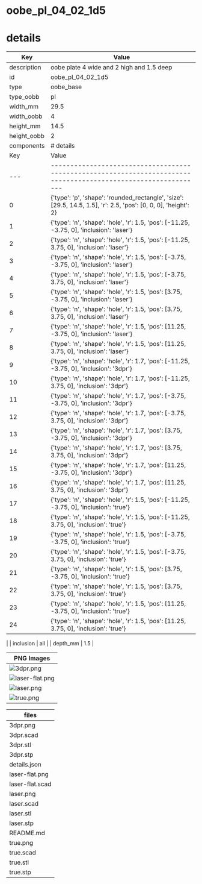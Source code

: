 # oobe_pl_04_02_1d5
# details
| Key         | Value                                                                                                                                                                                                                                                                                                                                                                                                                                                                                                                                                                                                                                                                                                                                                                                                                                                                                                                                                                                                                                                                                                                                                                                                                                                                                                                                                                                                                                                                                                                                                                                                                                                                                                                                                                                                                                                                                                                                                                                                                                                                                                                                                                                                                                                                                                                                 |
| ----------- | ------------------------------------------------------------------------------------------------------------------------------------------------------------------------------------------------------------------------------------------------------------------------------------------------------------------------------------------------------------------------------------------------------------------------------------------------------------------------------------------------------------------------------------------------------------------------------------------------------------------------------------------------------------------------------------------------------------------------------------------------------------------------------------------------------------------------------------------------------------------------------------------------------------------------------------------------------------------------------------------------------------------------------------------------------------------------------------------------------------------------------------------------------------------------------------------------------------------------------------------------------------------------------------------------------------------------------------------------------------------------------------------------------------------------------------------------------------------------------------------------------------------------------------------------------------------------------------------------------------------------------------------------------------------------------------------------------------------------------------------------------------------------------------------------------------------------------------------------------------------------------------------------------------------------------------------------------------------------------------------------------------------------------------------------------------------------------------------------------------------------------------------------------------------------------------------------------------------------------------------------------------------------------------------------------------------------------------- |
| description | oobe plate 4 wide and 2 high and 1.5 deep                                                                                                                                                                                                                                                                                                                                                                                                                                                                                                                                                                                                                                                                                                                                                                                                                                                                                                                                                                                                                                                                                                                                                                                                                                                                                                                                                                                                                                                                                                                                                                                                                                                                                                                                                                                                                                                                                                                                                                                                                                                                                                                                                                                                                                                                                             |
| id          | oobe_pl_04_02_1d5                                                                                                                                                                                                                                                                                                                                                                                                                                                                                                                                                                                                                                                                                                                                                                                                                                                                                                                                                                                                                                                                                                                                                                                                                                                                                                                                                                                                                                                                                                                                                                                                                                                                                                                                                                                                                                                                                                                                                                                                                                                                                                                                                                                                                                                                                                                     |
| type        | oobe_base                                                                                                                                                                                                                                                                                                                                                                                                                                                                                                                                                                                                                                                                                                                                                                                                                                                                                                                                                                                                                                                                                                                                                                                                                                                                                                                                                                                                                                                                                                                                                                                                                                                                                                                                                                                                                                                                                                                                                                                                                                                                                                                                                                                                                                                                                                                             |
| type_oobb   | pl                                                                                                                                                                                                                                                                                                                                                                                                                                                                                                                                                                                                                                                                                                                                                                                                                                                                                                                                                                                                                                                                                                                                                                                                                                                                                                                                                                                                                                                                                                                                                                                                                                                                                                                                                                                                                                                                                                                                                                                                                                                                                                                                                                                                                                                                                                                                    |
| width_mm    | 29.5                                                                                                                                                                                                                                                                                                                                                                                                                                                                                                                                                                                                                                                                                                                                                                                                                                                                                                                                                                                                                                                                                                                                                                                                                                                                                                                                                                                                                                                                                                                                                                                                                                                                                                                                                                                                                                                                                                                                                                                                                                                                                                                                                                                                                                                                                                                                  |
| width_oobb  | 4                                                                                                                                                                                                                                                                                                                                                                                                                                                                                                                                                                                                                                                                                                                                                                                                                                                                                                                                                                                                                                                                                                                                                                                                                                                                                                                                                                                                                                                                                                                                                                                                                                                                                                                                                                                                                                                                                                                                                                                                                                                                                                                                                                                                                                                                                                                                     |
| height_mm   | 14.5                                                                                                                                                                                                                                                                                                                                                                                                                                                                                                                                                                                                                                                                                                                                                                                                                                                                                                                                                                                                                                                                                                                                                                                                                                                                                                                                                                                                                                                                                                                                                                                                                                                                                                                                                                                                                                                                                                                                                                                                                                                                                                                                                                                                                                                                                                                                  |
| height_oobb | 2                                                                                                                                                                                                                                                                                                                                                                                                                                                                                                                                                                                                                                                                                                                                                                                                                                                                                                                                                                                                                                                                                                                                                                                                                                                                                                                                                                                                                                                                                                                                                                                                                                                                                                                                                                                                                                                                                                                                                                                                                                                                                                                                                                                                                                                                                                                                     |
| components  | # details
| Key | Value                                                                                                           |
| --- | --------------------------------------------------------------------------------------------------------------- |
| 0   | {'type': 'p', 'shape': 'rounded_rectangle', 'size': [29.5, 14.5, 1.5], 'r': 2.5, 'pos': [0, 0, 0], 'height': 2} |
| 1   | {'type': 'n', 'shape': 'hole', 'r': 1.5, 'pos': [-11.25, -3.75, 0], 'inclusion': 'laser'}                       |
| 2   | {'type': 'n', 'shape': 'hole', 'r': 1.5, 'pos': [-11.25, 3.75, 0], 'inclusion': 'laser'}                        |
| 3   | {'type': 'n', 'shape': 'hole', 'r': 1.5, 'pos': [-3.75, -3.75, 0], 'inclusion': 'laser'}                        |
| 4   | {'type': 'n', 'shape': 'hole', 'r': 1.5, 'pos': [-3.75, 3.75, 0], 'inclusion': 'laser'}                         |
| 5   | {'type': 'n', 'shape': 'hole', 'r': 1.5, 'pos': [3.75, -3.75, 0], 'inclusion': 'laser'}                         |
| 6   | {'type': 'n', 'shape': 'hole', 'r': 1.5, 'pos': [3.75, 3.75, 0], 'inclusion': 'laser'}                          |
| 7   | {'type': 'n', 'shape': 'hole', 'r': 1.5, 'pos': [11.25, -3.75, 0], 'inclusion': 'laser'}                        |
| 8   | {'type': 'n', 'shape': 'hole', 'r': 1.5, 'pos': [11.25, 3.75, 0], 'inclusion': 'laser'}                         |
| 9   | {'type': 'n', 'shape': 'hole', 'r': 1.7, 'pos': [-11.25, -3.75, 0], 'inclusion': '3dpr'}                        |
| 10  | {'type': 'n', 'shape': 'hole', 'r': 1.7, 'pos': [-11.25, 3.75, 0], 'inclusion': '3dpr'}                         |
| 11  | {'type': 'n', 'shape': 'hole', 'r': 1.7, 'pos': [-3.75, -3.75, 0], 'inclusion': '3dpr'}                         |
| 12  | {'type': 'n', 'shape': 'hole', 'r': 1.7, 'pos': [-3.75, 3.75, 0], 'inclusion': '3dpr'}                          |
| 13  | {'type': 'n', 'shape': 'hole', 'r': 1.7, 'pos': [3.75, -3.75, 0], 'inclusion': '3dpr'}                          |
| 14  | {'type': 'n', 'shape': 'hole', 'r': 1.7, 'pos': [3.75, 3.75, 0], 'inclusion': '3dpr'}                           |
| 15  | {'type': 'n', 'shape': 'hole', 'r': 1.7, 'pos': [11.25, -3.75, 0], 'inclusion': '3dpr'}                         |
| 16  | {'type': 'n', 'shape': 'hole', 'r': 1.7, 'pos': [11.25, 3.75, 0], 'inclusion': '3dpr'}                          |
| 17  | {'type': 'n', 'shape': 'hole', 'r': 1.5, 'pos': [-11.25, -3.75, 0], 'inclusion': 'true'}                        |
| 18  | {'type': 'n', 'shape': 'hole', 'r': 1.5, 'pos': [-11.25, 3.75, 0], 'inclusion': 'true'}                         |
| 19  | {'type': 'n', 'shape': 'hole', 'r': 1.5, 'pos': [-3.75, -3.75, 0], 'inclusion': 'true'}                         |
| 20  | {'type': 'n', 'shape': 'hole', 'r': 1.5, 'pos': [-3.75, 3.75, 0], 'inclusion': 'true'}                          |
| 21  | {'type': 'n', 'shape': 'hole', 'r': 1.5, 'pos': [3.75, -3.75, 0], 'inclusion': 'true'}                          |
| 22  | {'type': 'n', 'shape': 'hole', 'r': 1.5, 'pos': [3.75, 3.75, 0], 'inclusion': 'true'}                           |
| 23  | {'type': 'n', 'shape': 'hole', 'r': 1.5, 'pos': [11.25, -3.75, 0], 'inclusion': 'true'}                         |
| 24  | {'type': 'n', 'shape': 'hole', 'r': 1.5, 'pos': [11.25, 3.75, 0], 'inclusion': 'true'}                          |
 |
| inclusion   | all                                                                                                                                                                                                                                                                                                                                                                                                                                                                                                                                                                                                                                                                                                                                                                                                                                                                                                                                                                                                                                                                                                                                                                                                                                                                                                                                                                                                                                                                                                                                                                                                                                                                                                                                                                                                                                                                                                                                                                                                                                                                                                                                                                                                                                                                                                                                   |
| depth_mm    | 1.5                                                                                                                                                                                                                                                                                                                                                                                                                                                                                                                                                                                                                                                                                                                                                                                                                                                                                                                                                                                                                                                                                                                                                                                                                                                                                                                                                                                                                                                                                                                                                                                                                                                                                                                                                                                                                                                                                                                                                                                                                                                                                                                                                                                                                                                                                                                                   |

| PNG Images |
| --- |
| ![3dpr.png](3dpr.png) |
| ![laser-flat.png](laser-flat.png) |
| ![laser.png](laser.png) |
| ![true.png](true.png) |


| files |
| --- |
| 3dpr.png |
| 3dpr.scad |
| 3dpr.stl |
| 3dpr.stp |
| details.json |
| laser-flat.png |
| laser-flat.scad |
| laser.png |
| laser.scad |
| laser.stl |
| laser.stp |
| README.md |
| true.png |
| true.scad |
| true.stl |
| true.stp |
